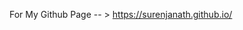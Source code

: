 For My Github Page -- > <a href="https://surenjanath.github.io/">https://surenjanath.github.io/</a>
